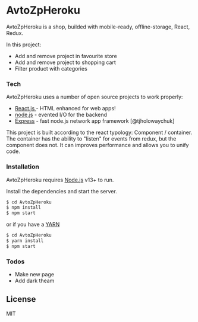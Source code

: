# AvtoZpHeroku

AvtoZpHeroku is a shop, builded with mobile-ready, offline-storage, React, Redux.

In this project:

- Add and remove project in favourite store
- Add and remove project to shopping cart
- Filter product with categories

### Tech

AvtoZpHeroku uses a number of open source projects to work properly:

- [ React.js ](https://reactjs.org/) - HTML enhanced for web apps!
- [node.js](https://nodejs.org/uk/) - evented I/O for the backend
- [Express](https://expressjs.com) - fast node.js network app framework [@tjholowaychuk]

This project is built according to the react typology: Component / container.
The container has the ability to "listen" for events from redux, but the component does not. It can improves performance and allows you to unify code.
### Installation

AvtoZpHeroku requires [Node.js](https://nodejs.org/) v13+ to run.

Install the dependencies and start the server.

```sh
$ cd AvtoZpHeroku
$ npm install
$ npm start
```

or if you have a [YARN](https://classic.yarnpkg.com/en/)

```sh
$ cd AvtoZpHeroku
$ yarn install
$ npm start
```

### Todos

- Make new page
- Add dark theam

## License

MIT
